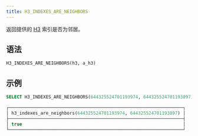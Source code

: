 ```yaml
---
title: H3_INDEXES_ARE_NEIGHBORS
---
```


返回提供的 [H3](https://eng.uber.com/h3/) 索引是否为邻居。

## 语法

```sql
H3_INDEXES_ARE_NEIGHBORS(h3, a_h3)
```

## 示例

```sql
SELECT H3_INDEXES_ARE_NEIGHBORS(644325524701193974, 644325524701193897);

┌──────────────────────────────────────────────────────────────────┐
│ h3_indexes_are_neighbors(644325524701193974, 644325524701193897) │
├──────────────────────────────────────────────────────────────────┤
│ true                                                             │
└──────────────────────────────────────────────────────────────────┘
```